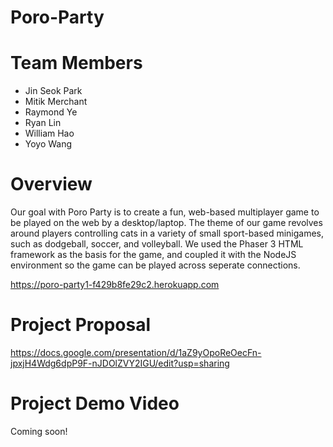 # Poro-Party
# Team Members
- Jin Seok Park
- Mitik Merchant
- Raymond Ye
- Ryan Lin
- William Hao
- Yoyo Wang
# Overview
Our goal with Poro Party is to create a fun, web-based multiplayer game to be played on the web by a desktop/laptop. The theme of our game revolves around players controlling cats in a variety of small sport-based minigames, such as dodgeball, soccer, and volleyball. We used the Phaser 3 HTML framework as the basis for the game, and coupled it with the NodeJS environment so the game can be played across seperate connections. 

https://poro-party1-f429b8fe29c2.herokuapp.com
# Project Proposal
https://docs.google.com/presentation/d/1aZ9yOpoReOecFn-jpxjH4Wdg6dpP9F-nJDOlZVY2IGU/edit?usp=sharing
# Project Demo Video
Coming soon!
